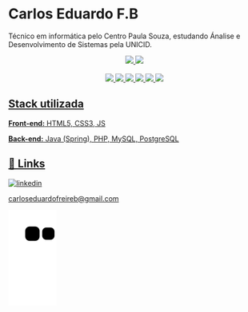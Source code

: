
# Carlos Eduardo F.B

Técnico em informática pelo Centro Paula Souza, estudando Ánalise e Desenvolvimento de Sistemas pela UNICID.
  <div align="center">
  <a href="https://github.com/carlossfb">
  <img height="180em" src="https://github-readme-stats.vercel.app/api?username=carlossfb&include_all_commits=true&count_private=true&show_icons=true&theme=codeSTACKr"/>
  <img height="180em" src="https://github-readme-stats.vercel.app/api/top-langs/?username=carlossfb&langs_count=7&theme=codeSTACKr&layout=compact"/>
</div>
  

<div align="center"><br>
  <img src="https://cdn.jsdelivr.net/gh/devicons/devicon/icons/spring/spring-original.svg" width='60em'/>
  <img src="https://cdn.jsdelivr.net/gh/devicons/devicon/icons/java/java-original.svg" width='70em' />
  <img src="https://cdn.jsdelivr.net/gh/devicons/devicon/icons/postgresql/postgresql-original.svg" width='60em' />
  <img src="https://cdn.jsdelivr.net/gh/devicons/devicon/icons/linux/linux-original.svg" width='60em' />
  <img src="https://cdn.jsdelivr.net/gh/devicons/devicon/icons/heroku/heroku-plain.svg" width='60em' />
<!--  <img src="https://cdn.jsdelivr.net/gh/devicons/devicon/icons/docker/docker-original.svg" width='80em'/>    -->    
  <img src="https://cdn.jsdelivr.net/gh/devicons/devicon/icons/docker/docker-original-wordmark.svg" width='80em'/>
  
   
</div>

## Stack utilizada

**Front-end:** HTML5, CSS3, JS

**Back-end:** Java (Spring), PHP, MySQL, PostgreSQL

## 🔗 Links
[![linkedin](https://img.shields.io/badge/linkedin-0A66C2?style=for-the-badge&logo=linkedin&logoColor=white)](https://www.linkedin.com/in/carlossfb/) 

carloseduardofreireb@gmail.com


 ![snake gif](https://github.com/carlossfb/carlossfb/blob/output/github-contribution-grid-snake.svg)
